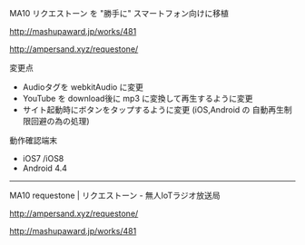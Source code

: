 MA10 リクエストーン を "勝手に" スマートフォン向けに移植

http://mashupaward.jp/works/481

http://ampersand.xyz/requestone/

変更点
- Audioタグを webkitAudio に変更
- YouTube を download後に mp3 に変換して再生するように変更
- サイト起動時にボタンをタップするように変更
  (iOS,Android の 自動再生制限回避の為の処理)

動作確認端末
- iOS7 /iOS8
- Android 4.4

----
MA10 requestone | リクエストーン - 無人IoTラジオ放送局

http://ampersand.xyz/requestone/

http://mashupaward.jp/works/481


